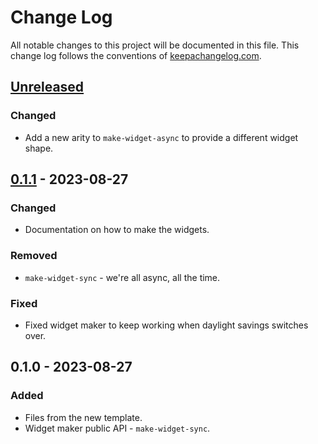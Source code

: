 # Change Log
All notable changes to this project will be documented in this file. This change log follows the conventions of [keepachangelog.com](http://keepachangelog.com/).

## [Unreleased]
### Changed
- Add a new arity to `make-widget-async` to provide a different widget shape.

## [0.1.1] - 2023-08-27
### Changed
- Documentation on how to make the widgets.

### Removed
- `make-widget-sync` - we're all async, all the time.

### Fixed
- Fixed widget maker to keep working when daylight savings switches over.

## 0.1.0 - 2023-08-27
### Added
- Files from the new template.
- Widget maker public API - `make-widget-sync`.

[Unreleased]: https://sourcehost.site/your-name/englishinator/compare/0.1.1...HEAD
[0.1.1]: https://sourcehost.site/your-name/englishinator/compare/0.1.0...0.1.1
